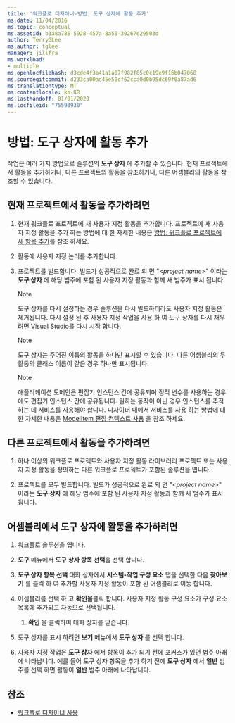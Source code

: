```yaml
---
title: '워크플로 디자이너-방법: 도구 상자에 활동 추가'
ms.date: 11/04/2016
ms.topic: conceptual
ms.assetid: b3a8a785-5928-457a-8a50-30267e29503d
author: TerryGLee
ms.author: tglee
manager: jillfra
ms.workload:
- multiple
ms.openlocfilehash: d3cde4f3a41a1a07f982f85c0c19e9f16b047068
ms.sourcegitcommit: d233ca00ad45e50cf62cca0d0b95dc69f0a87ad6
ms.translationtype: MT
ms.contentlocale: ko-KR
ms.lasthandoff: 01/01/2020
ms.locfileid: "75593930"
---
```

# <a name="how-to-add-activities-to-the-toolbox"></a>방법: 도구 상자에 활동 추가

작업은 여러 가지 방법으로 솔루션의 **도구 상자** 에 추가할 수 있습니다. 현재 프로젝트에서 활동을 추가하거나, 다른 프로젝트의 활동을 참조하거나, 다른 어셈블리의 활동을 참조할 수 있습니다.

## <a name="to-add-an-activity-from-within-your-current-project"></a>현재 프로젝트에서 활동을 추가하려면

1. 현재 워크플로 프로젝트에 새 사용자 지정 활동을 추가합니다. 프로젝트에 새 사용자 지정 활동을 추가 하는 방법에 대 한 자세한 내용은 [방법: 워크플로 프로젝트에 새 항목 추가](../workflow-designer/how-to-add-a-new-item-to-a-workflow-project.md)를 참조 하세요.

2. 활동에 사용자 지정 논리를 추가합니다.

3. 프로젝트를 빌드합니다. 빌드가 성공적으로 완료 되 면 "\<*project name*>" 이라는 **도구 상자** 에 해당 범주에 포함 된 사용자 지정 활동과 함께 새 범주가 표시 됩니다.

    > [!NOTE]
    > 도구 상자를 다시 설정하는 경우 솔루션을 다시 빌드하더라도 사용자 지정 활동은 제거됩니다. 다시 설정 된 후 사용자 지정 작업을 사용 하 여 도구 상자를 다시 채우려면 Visual Studio를 다시 시작 합니다.

    > [!NOTE]
    > 도구 상자는 주어진 이름의 활동을 하나만 표시할 수 있습니다. 다른 어셈블리의 두 활동의 클래스 이름이 같은 경우 하나만 표시됩니다.

    > [!NOTE]
    > 애플리케이션 도메인은 편집기 인스턴스 간에 공유되며 정적 변수를 사용하는 경우에도 편집기 인스턴스 간에 공유됩니다. 원하는 동작이 아닌 경우 인스턴스를 추적하는 데 서비스를 사용해야 합니다. 디자이너 내에서 서비스를 사용 하는 방법에 대 한 자세한 내용은 [ModelItem 편집 컨텍스트 사용](/dotnet/framework/windows-workflow-foundation/using-the-modelitem-editing-context) 을 참조 하세요.

## <a name="to-add-an-activity-from-within-a-different-project"></a>다른 프로젝트에서 활동을 추가하려면

1. 하나 이상의 워크플로 프로젝트와 사용자 지정 활동 라이브러리 프로젝트 또는 사용자 지정 활동을 정의하는 다른 워크플로 프로젝트가 포함된 솔루션을 엽니다.

2. 프로젝트를 모두 빌드합니다. 빌드가 성공적으로 완료 되 면 "\<*project name*>" 이라는 **도구 상자** 에 해당 범주에 포함 된 사용자 지정 활동과 함께 새 범주가 표시 됩니다.

## <a name="to-add-an-activity-to-the-toolbox-from-an-assembly"></a>어셈블리에서 도구 상자에 활동을 추가하려면

1. 워크플로 솔루션을 엽니다.

2. **도구** 메뉴에서 **도구 상자 항목 선택**을 선택 합니다.

3. **도구 상자 항목 선택** 대화 상자에서 **시스템-작업 구성 요소** 탭을 선택한 다음 **찾아보기** 를 클릭 하 여 추가할 사용자 지정 활동이 포함 된 어셈블리로 이동 합니다.

4. 어셈블리를 선택 하 고 **확인을**클릭 합니다. 사용자 지정 활동 구성 요소가 구성 요소 목록에 추가되고 자동으로 선택됩니다.

    1. **확인** 을 클릭하여 대화 상자를 닫습니다.

5. 도구 상자를 표시 하려면 **보기** 메뉴에서 **도구 상자** 를 선택 합니다.

6. 사용자 지정 작업은 **도구 상자** 에서 항목이 추가 되기 전에 포커스가 있던 범주 아래에 나타납니다. 예를 들어 도구 상자 항목을 추가 하기 전에 **도구 상자** 에서 **일반** 범주를 선택 하면 활동이 **일반** 범주 아래에 나타납니다.

## <a name="see-also"></a>참조

- [워크플로 디자이너 사용](developing-applications-with-the-workflow-designer.md)

